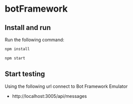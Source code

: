 # botFramework

## Install and run 
Run the following command:

```sh
npm install
```
```sh
npm start
``` 

## Start testing
Using the following url connect to Bot Framework Emulator
- http://localhost:3005/api/messages

